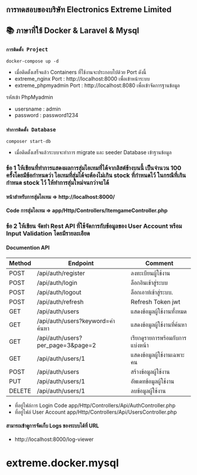 ## การทดสอบของบริษัท Electronics Extreme  Limited 

## 📚 ภาษาที่ใช้ Docker & Laravel & Mysql

### `การติดตั้ง Project `

```
docker-compose up -d
```

- เมื่อติดตั้งเสร็จแล้ว Containers ที่ใช้งานจะประกอบไปด้วย Port ดังนี้
- extreme_nginx Port : http://localhost:8000 เพื่อเข้าหน้าระบบ
- extreme_phpmyadmin Port : http://localhost:8080 เพื่อเข้าจัดการฐานข้อมูล

รหัสเข้า PhpMyadmin 
- usersname : admin
- password : password1234

### `ทำการติดตั้ง Database`

```
composer start-db
```

- เมื่อติดตั้งเสร็จแล้วระบบจะทำการ migrate และ seeder Database เข้าฐานข้อมูล


### ข้อ 1 ให้เขียนที่ทำการแสดงผลการสุ่มไอเทมที่ได้จากลิสต์ข้างบนนี้ เป็นจำนวน 100 ครั้งโดยมีข้อกำหนดว่า ไอเทมที่สุ่มได้จะต้องไม่เกิน stock ที่กำหนดไว้ ในกรณีที่เกินกำหนด stock ไว้ ให้ทำการสุ่มใหม่จนกว่าจะได้

#### หน้าสำหรับการสุ่มไอเทม => http://localhost:8000/
#### Code การสุ่มไอเทม => app/Http/Controllers/ItemgameController.php

### ข้อ 2 ให้เขียน จัดทำ Rest API ที่ใช้จัดการกับข้อมูลของ User Account พร้อม Input Validation โดยมีรายละเอียด
 
#### Documention API
Method  | Endpoint | Comment
----- | ----- | ----- |
POST   | /api/auth/register| ลงทะเบียนผู้ใช้งาน        |
POST   | /api/auth/login   | ล็อกอินเข้าสู่ระบบ         |
POST   | /api/auth/logout  | ล็อกเอาท์เข้าสู่ระบบ.      |
POST   | /api/auth/refresh | Refresh Token jwt     |
GET    | /api/auth/users   | แสดงข้อมูลผู้ใช้งานทั้งหมด   |
GET    | /api/auth/users?keyword=คำค้นหา     | แสดงข้อมูลผู้ใช้งานที่ค้นหา   |
GET    | /api/auth/users?per_page=3&page=2  | เรียกดูรายการพร้อมกับการแบ่งหน้า  |
GET    | /api/auth/users/1 | แสดงข้อมูลผู้ใช้งานเฉพาะคน |
POST   | /api/auth/users   | สร้างข้อมูลผู้ใช้งาน        | 
PUT    | /api/auth/users/1 | อัพเดทข้อมูลผู้ใช้งาน       |
DELETE | /api/auth/users/1 | ลบข้อมูลผู้ใช้งาน          |
 
- ที่อยู่ไฟล์การ Login Code app/Http/Controllers/Api/AuthController.php
- ที่อยู่ไฟล์ User Account app/Http/Controllers/Api/UsersController.php


#### สามารถเข้าดูการจัดเก็บ Logs ของระบบได้ที่ URL 
- http://localhost:8000/log-viewer

# extreme.docker.mysql
